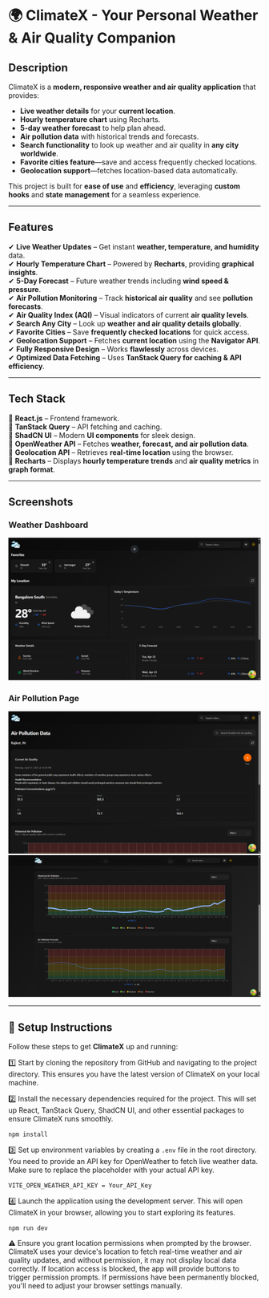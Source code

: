 # 🌍 **ClimateX - Your Personal Weather & Air Quality Companion**

## **Description**
ClimateX is a **modern, responsive weather and air quality application** that provides:
- **Live weather details** for your **current location**.
- **Hourly temperature chart** using Recharts.
- **5-day weather forecast** to help plan ahead.
- **Air pollution data** with historical trends and forecasts.
- **Search functionality** to look up weather and air quality in **any city worldwide**.
- **Favorite cities feature**—save and access frequently checked locations.
- **Geolocation support**—fetches location-based data automatically.

This project is built for **ease of use** and **efficiency**, leveraging **custom hooks** and **state management** for a seamless experience.

---

## **Features**
✔ **Live Weather Updates** – Get instant **weather, temperature, and humidity** data.  
✔ **Hourly Temperature Chart** – Powered by **Recharts**, providing **graphical insights**.  
✔ **5-Day Forecast** – Future weather trends including **wind speed & pressure**.  
✔ **Air Pollution Monitoring** – Track **historical air quality** and see **pollution forecasts**.  
✔ **Air Quality Index (AQI)** – Visual indicators of current **air quality levels**.  
✔ **Search Any City** – Look up **weather and air quality details globally**.  
✔ **Favorite Cities** – Save **frequently checked locations** for quick access.  
✔ **Geolocation Support** – Fetches **current location** using the **Navigator API**.  
✔ **Fully Responsive Design** – Works **flawlessly** across devices.  
✔ **Optimized Data Fetching** – Uses **TanStack Query for caching & API efficiency**.  

---

## **Tech Stack**
🔹 **React.js** – Frontend framework.  
🔹 **TanStack Query** – API fetching and caching.  
🔹 **ShadCN UI** – Modern **UI components** for sleek design.  
🔹 **OpenWeather API** – Fetches **weather, forecast, and air pollution data**.  
🔹 **Geolocation API** – Retrieves **real-time location** using the browser.  
🔹 **Recharts** – Displays **hourly temperature trends** and **air quality metrics** in **graph format**.  

---

## **Screenshots**

### Weather Dashboard
![Weather Dashboard](/public/images/weather-dashboard.png)

### Air Pollution Page
![Air Pollution Current](/public/images/air-pollution.png)
![Air Pollution Historical](/public/images/air-pollution-forecast.png)


---

## 🚀 Setup Instructions

Follow these steps to get **ClimateX** up and running:

1️⃣ Start by cloning the repository from GitHub and navigating to the project directory. This ensures you have the latest version of ClimateX on your local machine.

2️⃣ Install the necessary dependencies required for the project. This will set up React, TanStack Query, ShadCN UI, and other essential packages to ensure ClimateX runs smoothly.
```
npm install
```

3️⃣ Set up environment variables by creating a `.env` file in the root directory. You need to provide an API key for OpenWeather to fetch live weather data. Make sure to replace the placeholder with your actual API key.
```
VITE_OPEN_WEATHER_API_KEY = Your_API_Key
```

4️⃣ Launch the application using the development server. This will open ClimateX in your browser, allowing you to start exploring its features.
```
npm run dev
```

⚠️ Ensure you grant location permissions when prompted by the browser. ClimateX uses your device's location to fetch real-time weather and air quality updates, and without permission, it may not display local data correctly. If location access is blocked, the app will provide buttons to trigger permission prompts. If permissions have been permanently blocked, you'll need to adjust your browser settings manually.